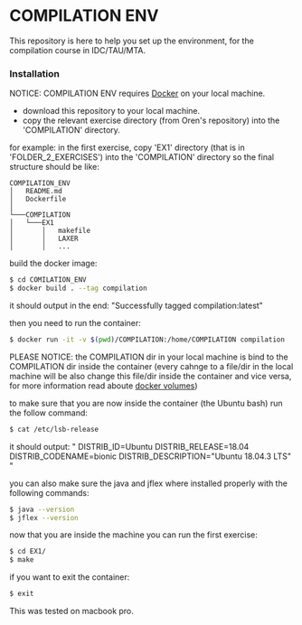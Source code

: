 # COMPILATION ENV 

This repository is here to help you set up the environment, for the compilation course in IDC/TAU/MTA.

### Installation

NOTICE: COMPILATION ENV requires [Docker](https://www.docker.com/products/docker-desktop) on your local machine.

- download this repository to your local machine.
- copy the relevant exercise directory (from Oren's repository) into the 'COMPILATION' directory.

for example: in the first exercise, copy 'EX1' directory (that is in 'FOLDER_2_EXERCISES') into the 'COMPILATION' directory
so the final structure should be like:
```
COMPILATION_ENV
│   README.md
│   Dockerfile    
│
└───COMPILATION
│   └───EX1
│       │   makefile
│       │   LAXER
│       │   ...
```

build the docker image:

```sh
$ cd COMILATION_ENV
$ docker build . --tag compilation
```

it should output in the end: "Successfully tagged compilation:latest"

then you need to run the container:

```sh
$ docker run -it -v $(pwd)/COMPILATION:/home/COMPILATION compilation 
```
PLEASE NOTICE: the COMPILATION dir in your local machine is bind to the COMPILATION dir inside the container (every cahnge to a file/dir in the local machine will be also change this file/dir inside the container and vice versa, for more information read aboute [docker volumes](https://docs.docker.com/storage/volumes/))

to make sure that you are now inside the container (the Ubuntu bash) run the follow command: 
```sh
$ cat /etc/lsb-release
```
it should output:
"
DISTRIB_ID=Ubuntu
DISTRIB_RELEASE=18.04
DISTRIB_CODENAME=bionic
DISTRIB_DESCRIPTION="Ubuntu 18.04.3 LTS"
"

you can also make sure the java and jflex where installed properly with the following commands:
```sh
$ java --version
$ jflex --version
```

now that you are inside the machine you can run the first exercise:
```sh
$ cd EX1/
$ make
```

if you want to exit the container:
```sh
$ exit
```

This was tested on macbook pro.